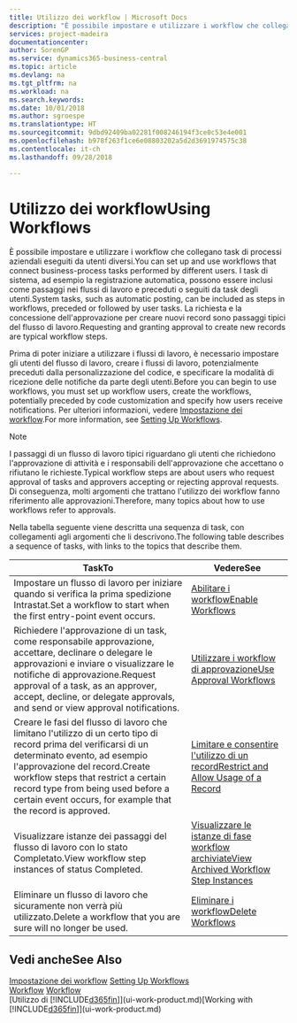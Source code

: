 ```yaml
---
title: Utilizzo dei workflow | Microsoft Docs
description: "È possibile impostare e utilizzare i workflow che collegano task di processi aziendali eseguiti da utenti diversi. I task di sistema, ad esempio la registrazione automatica, possono essere inclusi come passaggi nei flussi di lavoro e preceduti o seguiti da task degli utenti. La richiesta e la concessione dell'approvazione per creare nuovi record sono passaggi tipici del workflow."
services: project-madeira
documentationcenter: 
author: SorenGP
ms.service: dynamics365-business-central
ms.topic: article
ms.devlang: na
ms.tgt_pltfrm: na
ms.workload: na
ms.search.keywords: 
ms.date: 10/01/2018
ms.author: sgroespe
ms.translationtype: HT
ms.sourcegitcommit: 9dbd92409ba02281f008246194f3ce0c53e4e001
ms.openlocfilehash: b978f263f1ce6e08803202a5d2d3691974575c38
ms.contentlocale: it-ch
ms.lasthandoff: 09/28/2018

---
```

# <a name="using-workflows"></a><span data-ttu-id="0a4f3-105">Utilizzo dei workflow</span><span class="sxs-lookup"><span data-stu-id="0a4f3-105">Using Workflows</span></span>
<span data-ttu-id="0a4f3-106">È possibile impostare e utilizzare i workflow che collegano task di processi aziendali eseguiti da utenti diversi.</span><span class="sxs-lookup"><span data-stu-id="0a4f3-106">You can set up and use workflows that connect business-process tasks performed by different users.</span></span> <span data-ttu-id="0a4f3-107">I task di sistema, ad esempio la registrazione automatica, possono essere inclusi come passaggi nei flussi di lavoro e preceduti o seguiti da task degli utenti.</span><span class="sxs-lookup"><span data-stu-id="0a4f3-107">System tasks, such as automatic posting, can be included as steps in workflows, preceded or followed by user tasks.</span></span> <span data-ttu-id="0a4f3-108">La richiesta e la concessione dell'approvazione per creare nuovi record sono passaggi tipici del flusso di lavoro.</span><span class="sxs-lookup"><span data-stu-id="0a4f3-108">Requesting and granting approval to create new records are typical workflow steps.</span></span>  

 <span data-ttu-id="0a4f3-109">Prima di poter iniziare a utilizzare i flussi di lavoro, è necessario impostare gli utenti del flusso di lavoro, creare i flussi di lavoro, potenzialmente preceduti dalla personalizzazione del codice, e specificare la modalità di ricezione delle notifiche da parte degli utenti.</span><span class="sxs-lookup"><span data-stu-id="0a4f3-109">Before you can begin to use workflows, you must set up workflow users, create the workflows, potentially preceded by code customization and specify how users receive notifications.</span></span> <span data-ttu-id="0a4f3-110">Per ulteriori informazioni, vedere [Impostazione dei workflow](across-set-up-workflows.md).</span><span class="sxs-lookup"><span data-stu-id="0a4f3-110">For more information, see [Setting Up Workflows](across-set-up-workflows.md).</span></span>  

> [!NOTE]  
>  <span data-ttu-id="0a4f3-111">I passaggi di un flusso di lavoro tipici riguardano gli utenti che richiedono l'approvazione di attività e i responsabili dell'approvazione che accettano o rifiutano le richieste.</span><span class="sxs-lookup"><span data-stu-id="0a4f3-111">Typical workflow steps are about users who request approval of tasks and approvers accepting or rejecting approval requests.</span></span> <span data-ttu-id="0a4f3-112">Di conseguenza, molti argomenti che trattano l'utilizzo dei workflow fanno riferimento alle approvazioni.</span><span class="sxs-lookup"><span data-stu-id="0a4f3-112">Therefore, many topics about how to use workflows refer to approvals.</span></span>  

 <span data-ttu-id="0a4f3-113">Nella tabella seguente viene descritta una sequenza di task, con collegamenti agli argomenti che li descrivono.</span><span class="sxs-lookup"><span data-stu-id="0a4f3-113">The following table describes a sequence of tasks, with links to the topics that describe them.</span></span>  

|<span data-ttu-id="0a4f3-114">**Task**</span><span class="sxs-lookup"><span data-stu-id="0a4f3-114">**To**</span></span>|<span data-ttu-id="0a4f3-115">**Vedere**</span><span class="sxs-lookup"><span data-stu-id="0a4f3-115">**See**</span></span>|  
|------------|-------------|  
|<span data-ttu-id="0a4f3-116">Impostare un flusso di lavoro per iniziare quando si verifica la prima spedizione Intrastat.</span><span class="sxs-lookup"><span data-stu-id="0a4f3-116">Set a workflow to start when the first entry-point event occurs.</span></span>|[<span data-ttu-id="0a4f3-117">Abilitare i workflow</span><span class="sxs-lookup"><span data-stu-id="0a4f3-117">Enable Workflows</span></span>](across-how-to-enable-workflows.md)|  
|<span data-ttu-id="0a4f3-118">Richiedere l'approvazione di un task, come responsabile approvazione, accettare, declinare o delegare le approvazioni e inviare o visualizzare le notifiche di approvazione.</span><span class="sxs-lookup"><span data-stu-id="0a4f3-118">Request approval of a task, as an approver, accept, decline, or delegate approvals, and send or view approval notifications.</span></span>|[<span data-ttu-id="0a4f3-119">Utilizzare i workflow di approvazione</span><span class="sxs-lookup"><span data-stu-id="0a4f3-119">Use Approval Workflows</span></span>](across-how-use-approval-workflows.md)|  
|<span data-ttu-id="0a4f3-120">Creare le fasi del flusso di lavoro che limitano l'utilizzo di un certo tipo di record prima del verificarsi di un determinato evento, ad esempio l'approvazione del record.</span><span class="sxs-lookup"><span data-stu-id="0a4f3-120">Create workflow steps that restrict a certain record type from being used before a certain event occurs, for example that the record is approved.</span></span>|[<span data-ttu-id="0a4f3-121">Limitare e consentire l'utilizzo di un record</span><span class="sxs-lookup"><span data-stu-id="0a4f3-121">Restrict and Allow Usage of a Record</span></span>](across-how-to-restrict-and-allow-usage-of-a-record.md)|  
|<span data-ttu-id="0a4f3-122">Visualizzare istanze dei passaggi del flusso di lavoro con lo stato Completato.</span><span class="sxs-lookup"><span data-stu-id="0a4f3-122">View workflow step instances of status Completed.</span></span>|[<span data-ttu-id="0a4f3-123">Visualizzare le istanze di fase workflow archiviate</span><span class="sxs-lookup"><span data-stu-id="0a4f3-123">View Archived Workflow Step Instances</span></span>](across-how-to-view-archived-workflow-step-instances.md)|  
|<span data-ttu-id="0a4f3-124">Eliminare un flusso di lavoro che sicuramente non verrà più utilizzato.</span><span class="sxs-lookup"><span data-stu-id="0a4f3-124">Delete a workflow that you are sure will no longer be used.</span></span>|[<span data-ttu-id="0a4f3-125">Eliminare i workflow</span><span class="sxs-lookup"><span data-stu-id="0a4f3-125">Delete Workflows</span></span>](across-how-to-delete-workflows.md)|  

## <a name="see-also"></a><span data-ttu-id="0a4f3-126">Vedi anche</span><span class="sxs-lookup"><span data-stu-id="0a4f3-126">See Also</span></span>  
<span data-ttu-id="0a4f3-127">[Impostazione dei workflow](across-set-up-workflows.md) </span><span class="sxs-lookup"><span data-stu-id="0a4f3-127">[Setting Up Workflows](across-set-up-workflows.md) </span></span>  
<span data-ttu-id="0a4f3-128">[Workflow](across-workflow.md) </span><span class="sxs-lookup"><span data-stu-id="0a4f3-128">[Workflow](across-workflow.md) </span></span>  
<span data-ttu-id="0a4f3-129">[Utilizzo di [!INCLUDE[d365fin](includes/d365fin_md.md)]](ui-work-product.md)</span><span class="sxs-lookup"><span data-stu-id="0a4f3-129">[Working with [!INCLUDE[d365fin](includes/d365fin_md.md)]](ui-work-product.md)</span></span>

